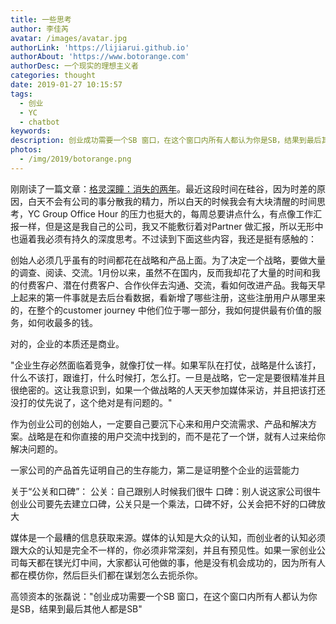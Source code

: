 ```yaml
---
title: 一些思考
author: 李佳芮
avatar: /images/avatar.jpg
authorLink: 'https://lijiarui.github.io'
authorAbout: 'https://www.botorange.com'
authorDesc: 一个现实的理想主义者
categories: thought
date: 2019-01-27 10:15:57
tags: 
  - 创业
  - YC
  - chatbot
keywords:
description: 创业成功需要一个SB 窗口，在这个窗口内所有人都认为你是SB，结果到最后其他人都是SB。
photos:
  - /img/2019/botorange.png
---
```


刚刚读了一篇文章：[格灵深瞳：消失的两年](http://www.sohu.com/a/291761596_109973)。最近这段时间在硅谷，因为时差的原因，白天不会有公司的事分散我的精力，所以白天的时候我会有大块清醒的时间思考，YC Group Office Hour 的压力也挺大的，每周总要讲点什么，有点像工作汇报一样，但是这是我自己的公司，我又不能敷衍着对Partner 做汇报，所以无形中也逼着我必须有持久的深度思考。不过读到下面这些内容，我还是挺有感触的：

创始人必须几乎虽有的时间都花在战略和产品上面。为了决定一个战略，要做大量的调查、阅读、交流。1月份以来，虽然不在国内，反而我却花了大量的时间和我的付费客户、潜在付费客户、合作伙伴去沟通、交流，看如何改进产品。我每天早上起来的第一件事就是去后台看数据，看新增了哪些注册，这些注册用户从哪里来的，在整个的customer journey 中他们位于哪一部分，我如何提供最有价值的服务，如何收最多的钱。

对的，企业的本质还是商业。

"企业生存必然面临着竞争，就像打仗一样。如果军队在打仗，战略是什么该打，什么不该打，跟谁打，什么时候打，怎么打。一旦是战略，它一定是要很精准并且很绝密的。这让我意识到，如果一个做战略的人天天参加媒体采访，并且把该打还没打的仗先说了，这个绝对是有问题的。"

作为创业公司的创始人，一定要自己要沉下心来和用户交流需求、产品和解决方案。战略是在和你直接的用户交流中找到的，而不是花了一个饼，就有人过来给你解决问题的。

一家公司的产品首先证明自己的生存能力，第二是证明整个企业的运营能力

关于“公关和口碑”：
公关：自己跟别人时候我们很牛
口碑：别人说这家公司很牛
创业公司要先去建立口碑，公关只是一个乘法，口碑不好，公关会把不好的口碑放大

媒体是一个最糟的信息获取来源。媒体的认知是大众的认知，而创业者的认知必须跟大众的认知是完全不一样的，你必须非常深刻，并且有预见性。如果一家创业公司每天都在镁光灯中间，大家都认可他做的事，他是没有机会成功的，因为所有人都在模仿你，然后巨头们都在谋划怎么去扼杀你。

高领资本的张磊说："创业成功需要一个SB 窗口，在这个窗口内所有人都认为你是SB，结果到最后其他人都是SB"